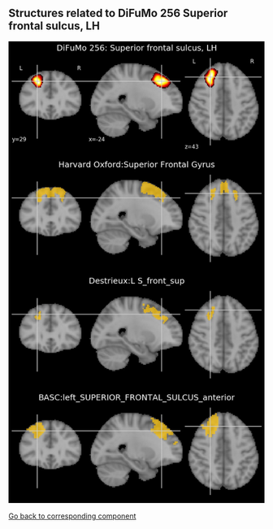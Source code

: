 


## Structures related to DiFuMo 256 Superior frontal sulcus, LH

![45](45.jpg "Structures related to DiFuMo 256 Superior frontal sulcus, LH")

[Go back to corresponding component](https://parietal-inria.github.io/DiFuMo/256/html/45.html)